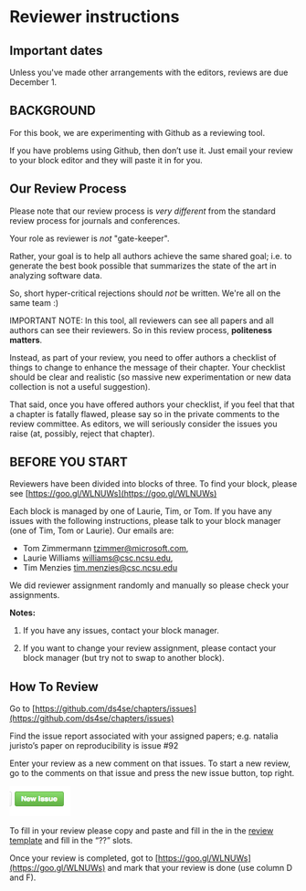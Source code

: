 
# Reviewer instructions

## Important dates

Unless you've made other arrangements with the editors, reviews are due December 1.

## BACKGROUND

For this book, we are experimenting with Github as a reviewing tool.

If you have problems using Github, then don’t use it.
Just email your review to your block editor and they will paste it in for you. 

## Our Review Process


Please note that our review process is *very different* from the standard review process for journals and conferences.

Your role as reviewer is *not* "gate-keeper".

Rather, your goal is to help all authors achieve the same shared goal; i.e. to generate the best book possible that summarizes the state of the art in analyzing software data.

So, short hyper-critical rejections should *not* be written.  We're all on the same team :)

IMPORTANT NOTE: In this tool, all reviewers can see all papers and all authors can see their reviewers. So in this review process, **politeness matters**. 


Instead, as part of your review, you need to offer authors a checklist of things to change to
enhance the message of their chapter. Your checklist should be clear and realistic (so massive new
experimentation or new data collection is not a useful suggestion).

That said, once you have offered authors your checklist, if you feel that that a chapter is fatally flawed, please say so in the private comments to the review committee. As editors, we will seriously consider the issues you raise (at, possibly, reject that chapter).


## BEFORE YOU START

Reviewers  have been divided into blocks of three.  To find your block, please see [https://goo.gl/WLNUWs](https://goo.gl/WLNUWs)

Each block is managed by one of Laurie, Tim, or Tom. If you have any issues with the following instructions, please talk to your block manager (one of Tim, Tom or Laurie). Our emails are:

- Tom Zimmermann <tzimmer@microsoft.com>, 
- Laurie Williams <williams@csc.ncsu.edu>,
- Tim Menzies <tim.menzies@csc.ncsu.edu>

We did reviewer assignment randomly and manually so please check your assignments. 

**Notes:**

1. If you have any issues, contact your block manager.

2.  If you want to change your review assignment, please contact your block manager (but try not to swap to another block).

## How To Review

Go to [https://github.com/ds4se/chapters/issues](https://github.com/ds4se/chapters/issues)

Find the issue report associated with your assigned papers; e.g.  natalia juristo’s paper on
reproducibility is issue #92
 

Enter your review as a new comment on that issues. To start a new review, go to the comments on that issue and press the new issue button, top right.

![](newIssue.png)



To fill in your review please copy and paste and fill in the in the [review template](reviewTemplate.md)
and fill in the “??” slots.


Once your review is completed, got to [https://goo.gl/WLNUWs](https://goo.gl/WLNUWs) and mark that your review is done
(use column D and F).
